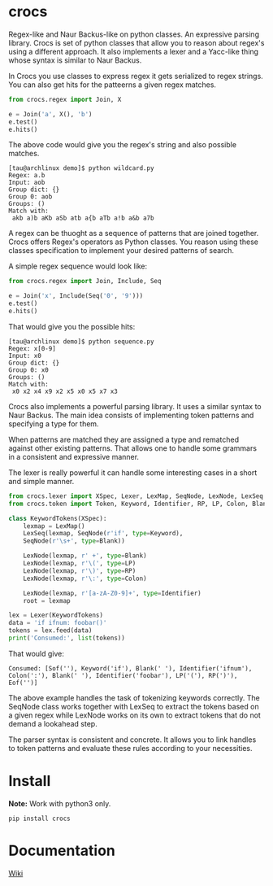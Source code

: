 # crocs

Regex-like and Naur Backus-like on python classes. An expressive parsing library.
Crocs is set of python classes that allow you to reason about regex's using a different approach.
It also implements a lexer and a Yacc-like thing whose syntax is similar to Naur Backus.

In Crocs you use classes to express regex it gets serialized to regex strings. You can also
get hits for the patteerns a given regex matches.

~~~python
from crocs.regex import Join, X

e = Join('a', X(), 'b')
e.test()
e.hits()
~~~

The above code would give you the regex's string and also possible matches.

~~~
[tau@archlinux demo]$ python wildcard.py 
Regex: a.b
Input: aob
Group dict: {}
Group 0: aob
Groups: ()
Match with:
 akb a)b aKb aSb atb a{b aTb a!b a&b a7b

~~~

A regex can be thuoght as a sequence of patterns that are joined together. Crocs offers
Regex's operators as Python classes. You reason using these classes specification to implement
your desired patterns of search.

A simple regex sequence would look like:

~~~python
from crocs.regex import Join, Include, Seq

e = Join('x', Include(Seq('0', '9')))
e.test()
e.hits()
~~~

That would give you the possible hits:

~~~
[tau@archlinux demo]$ python sequence.py 
Regex: x[0-9]
Input: x0
Group dict: {}
Group 0: x0
Groups: ()
Match with:
 x0 x2 x4 x9 x2 x5 x0 x5 x7 x3
~~~

Crocs also implements a powerful parsing library. It uses a similar syntax to Naur Backus. The main
idea consists of implementing token patterns and specifying a type for them. 

When patterns are matched they are assigned a type and rematched against other existing patterns. That allows one
to handle some grammars in a consistent and expressive manner.

The lexer is really powerful it can handle some interesting cases in a short and simple manner.

~~~python
from crocs.lexer import XSpec, Lexer, LexMap, SeqNode, LexNode, LexSeq
from crocs.token import Token, Keyword, Identifier, RP, LP, Colon, Blank

class KeywordTokens(XSpec):
    lexmap = LexMap()
    LexSeq(lexmap, SeqNode(r'if', type=Keyword),
    SeqNode(r'\s+', type=Blank))

    LexNode(lexmap, r' +', type=Blank)
    LexNode(lexmap, r'\(', type=LP)
    LexNode(lexmap, r'\)', type=RP)
    LexNode(lexmap, r'\:', type=Colon)

    LexNode(lexmap, r'[a-zA-Z0-9]+', type=Identifier)
    root = lexmap

lex = Lexer(KeywordTokens)
data = 'if ifnum: foobar()'
tokens = lex.feed(data)
print('Consumed:', list(tokens))

~~~

That would give:

~~~
Consumed: [Sof(''), Keyword('if'), Blank(' '), Identifier('ifnum'), Colon(':'), Blank(' '), Identifier('foobar'), LP('('), RP(')'), Eof('')]
~~~

The above example handles the task of tokenizing keywords correctly. The SeqNode class works together with
LexSeq to extract the tokens based on a given regex while LexNode works on its own to extract tokens that
do not demand a lookahead step.

The parser syntax is consistent and concrete. It allows you to link handles to token patterns and
evaluate these rules according to your necessities.

# Install

**Note:** Work with python3 only.

~~~
pip install crocs
~~~

Documentation
=============

[Wiki](https://github.com/iogf/crocs/wiki)

